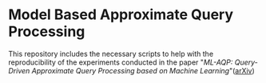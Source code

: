 # Model Based Approximate Query Processing
This repository includes the necessary scripts to help with the reproducibility of the experiments conducted in the paper 
"<i>ML-AQP: Query-Driven Approximate Query Processing based on Machine Learning</i>"([arXiv](https://arxiv.org/abs/2003.06613))
